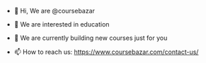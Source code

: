 - 👋 Hi, We are @coursebazar
- 👀 We are interested in education
- 🌱 We are currently building new courses just for you

- 📫 How to reach us: https://www.coursebazar.com/contact-us/

<!---
coursebazar/coursebazar is a ✨ special ✨ repository because its `README.md` (this file) appears on your GitHub profile.
You can click the Preview link to take a look at your changes.
--->

